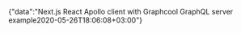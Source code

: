 {"data":"Next.js React Apollo client with Graphcool GraphQL server example2020-05-26T18:06:08+03:00"}
